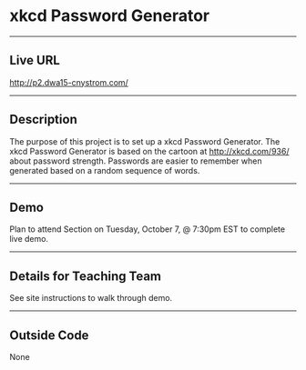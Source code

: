 # xkcd Password Generator

----
## Live URL
<http://p2.dwa15-cnystrom.com/>

----
## Description
The purpose of this project is to set up a xkcd Password Generator. The xkcd Password
Generator is based on the cartoon at <http://xkcd.com/936/> about password strength.
Passwords are easier to remember when generated based on a random sequence of words.

----
## Demo

Plan to attend Section on Tuesday, October 7, @ 7:30pm EST to complete live demo.

----
## Details for Teaching Team
See site instructions to walk through demo.

----
## Outside Code
None
